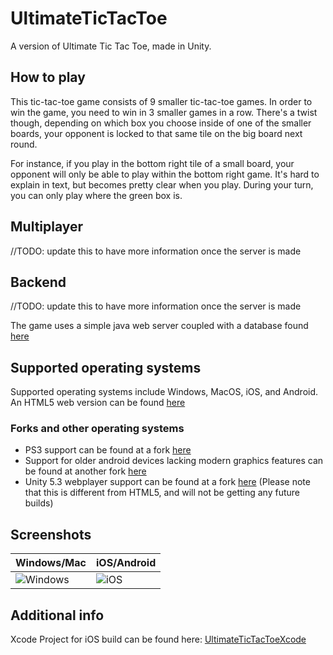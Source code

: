 # UltimateTicTacToe

A version of Ultimate Tic Tac Toe, made in Unity.

## How to play
This tic-tac-toe game consists of 9 smaller tic-tac-toe games. In order to win the game, you need to win in 3 smaller games in a row. There's a twist though, depending on which box you choose inside of one of the smaller boards, your opponent is locked to that same tile on the big board next round.

For instance, if you play in the bottom right tile of a small board, your opponent will only be able to play within the bottom right game. It's hard to explain in text, but becomes pretty clear when you play. During your turn, you can only play where the green box is.

## Multiplayer
//TODO: update this to have more information once the server is made

## Backend
//TODO: update this to have more information once the server is made

The game uses a simple java web server coupled with a database found [here](https://github.com/alterednode/UltimateTicTacToeServer)

## Supported operating systems
Supported operating systems include Windows, MacOS, iOS, and Android. An HTML5 web version can be found [here](https://romangarms.com/UltimateTicTacToe/index.html)

### Forks and other operating systems
- PS3 support can be found at a fork [here](https://github.com/Romano-Garmez/UltimateTicTacToePS3)
- Support for older android devices lacking modern graphics features can be found at another fork [here](https://github.com/CNSeattle/UltimateTicTacToe)
- Unity 5.3 webplayer support can be found at a fork [here](https://github.com/Romano-Garmez/UltimateTicTacToePS3/tree/unity-5.3) (Please note that this is different from HTML5, and will not be getting any future builds)

## Screenshots
| Windows/Mac     | iOS/Android       |
| -------------- | -------------- |
| ![Windows](https://i.imgur.com/jWrY3s3.jpg)   | ![iOS](https://i.imgur.com/80Ue9Vz.png)    |

## Additional info
Xcode Project for iOS build can be found here: [UltimateTicTacToeXcode](https://github.com/Romano-Garmez/UltimateTicTacToeXcode)
